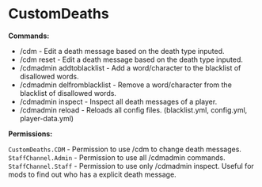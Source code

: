 # CustomDeaths

**Commands:**
- /cdm <death-type> <message> - Edit a death message based on the death type inputed.
- /cdm <death-type> reset - Edit a death message based on the death type inputed.
- /cdmadmin addtoblacklist <character> - Add a word/character to the blacklist of disallowed words.
- /cdmadmin delfromblacklist <character> - Remove a word/character from the blacklist of disallowed words.
- /cdmadmin inspect <player> - Inspect all death messages of a player.
- /cdmadmin reload - Reloads all config files. (blacklist.yml, config.yml, player-data.yml)

**Permissions:**

`CustomDeaths.CDM` - Permission to use /cdm to change death messages.
`StaffChannel.Admin` - Permission to use all /cdmadmin commands.
`StaffChannel.Staff` - Permission to use only /cdmadmin inspect. Useful for mods to find out who has a explicit death message.
